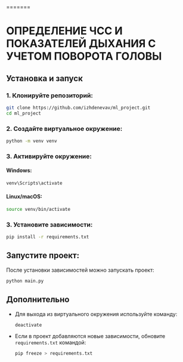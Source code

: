 =======
# ОПРЕДЕЛЕНИЕ ЧСС И ПОКАЗАТЕЛЕЙ ДЫХАНИЯ С УЧЕТОМ ПОВОРОТА ГОЛОВЫ

## Установка и запуск

### 1. Клонируйте репозиторий:
   ```sh
   git clone https://github.com/izhdenevav/ml_project.git
   cd ml_project
   ```

### 2. Создайте виртуальное окружение:

```sh
python -m venv venv
```

### 3. Активируйте окружение:

#### Windows:
```sh
venv\Scripts\activate
```

#### Linux/macOS:
```sh
source venv/bin/activate
```

### 3. Установите зависимости:

```sh
pip install -r requirements.txt
```

## Запустите проект:

После установки зависимостей можно запускать проект:

```sh
python main.py
```

## Дополнительно

- Для выхода из виртуального окружения используйте команду:
  ```sh
  deactivate
  ```
- Если в проект добавляются новые зависимости, обновите `requirements.txt` командой:
  ```sh
  pip freeze > requirements.txt
